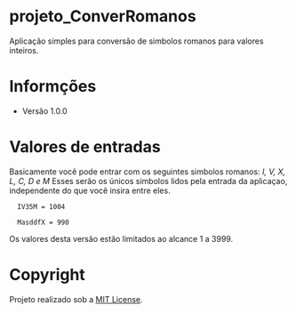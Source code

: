 # projeto_ConverRomanos
Aplicação simples para conversão de simbolos romanos para valores inteiros.

# Informções
 * Versão 1.0.0

# Valores de entradas
Basicamente você pode entrar com os seguintes simbolos romanos:
*I, V, X, L, C, D e M*
Esses serão os únicos simbolos lidos pela entrada da aplicaçao, independente
do que você insira entre eles.

```
  IV35M = 1004

  MasddfX = 990
```
Os valores desta versão estão limitados ao alcance 1 a 3999.

# Copyright
Projeto realizado sob a [MIT License](https://github.com/Nabucodono5or/projeto_ConverRomanos/blob/master/LICENSE).
